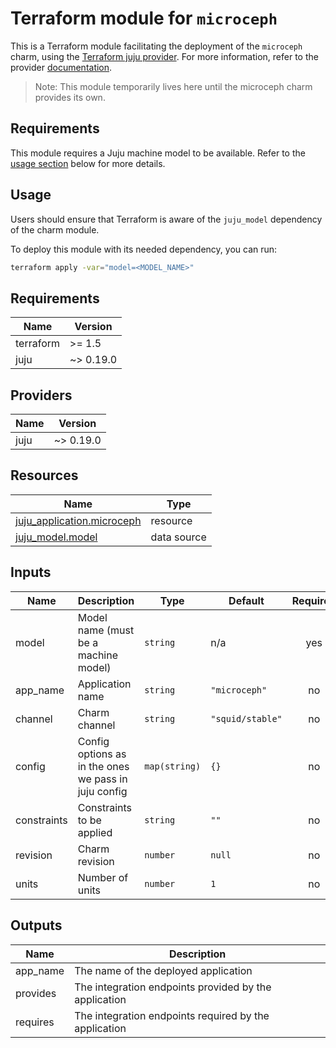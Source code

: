 # Terraform module for `microceph`

This is a Terraform module facilitating the deployment of the `microceph` charm,
using the [Terraform juju provider](https://github.com/juju/terraform-provider-juju/).
For more information,
refer to the provider [documentation](https://registry.terraform.io/providers/juju/juju/latest/docs).

> Note: This module temporarily lives here until the microceph charm provides its own.

## Requirements

This module requires a Juju machine model to be available.
Refer to the [usage section](#usage) below for more details.

## Usage

Users should ensure that Terraform is aware of the `juju_model` dependency of the charm module.

To deploy this module with its needed dependency, you can run:

```bash
terraform apply -var="model=<MODEL_NAME>"
```

<!-- BEGIN_TF_DOCS -->
## Requirements

| Name | Version |
|------|---------|
| terraform | >= 1.5 |
| juju | ~> 0.19.0 |

## Providers

| Name | Version |
|------|---------|
| juju | ~> 0.19.0 |

## Resources

| Name | Type |
|------|------|
| [juju_application.microceph](https://registry.terraform.io/providers/juju/juju/latest/docs/resources/application) | resource |
| [juju_model.model](https://registry.terraform.io/providers/juju/juju/latest/docs/data-sources/model) | data source |

## Inputs

| Name | Description | Type | Default | Required |
|------|-------------|------|---------|:--------:|
| model | Model name (must be a machine model) | `string` | n/a | yes |
| app\_name | Application name | `string` | `"microceph"` | no |
| channel | Charm channel | `string` | `"squid/stable"` | no |
| config | Config options as in the ones we pass in juju config | `map(string)` | `{}` | no |
| constraints | Constraints to be applied | `string` | `""` | no |
| revision | Charm revision | `number` | `null` | no |
| units | Number of units | `number` | `1` | no |

## Outputs

| Name | Description |
|------|-------------|
| app\_name | The name of the deployed application |
| provides | The integration endpoints provided by the application |
| requires | The integration endpoints required by the application |
<!-- END_TF_DOCS -->

